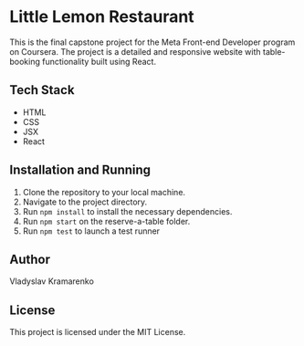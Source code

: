 # Little Lemon Restaurant

This is the final capstone project for the Meta Front-end Developer program on Coursera. The project is a detailed and responsive website with table-booking functionality built using React.

## Tech Stack

- HTML
- CSS
- JSX
- React

## Installation and Running

1. Clone the repository to your local machine.
2. Navigate to the project directory.
3. Run `npm install` to install the necessary dependencies.
4. Run `npm start` on the reserve-a-table folder.
5. Run `npm test` to launch a test runner

## Author

Vladyslav Kramarenko

## License

This project is licensed under the MIT License.
